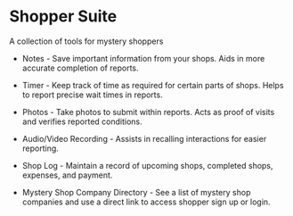 # Shopper Suite
A collection of tools for mystery shoppers

* Notes - Save important information from your shops. Aids in more accurate completion of reports.

* Timer - Keep track of time as required for certain parts of shops. Helps to report precise wait times in reports.

* Photos - Take photos to submit within reports. Acts as proof of visits and verifies reported conditions.

* Audio/Video Recording - Assists in recalling interactions for easier reporting.

* Shop Log - Maintain a record of upcoming shops, completed shops, expenses, and payment.

* Mystery Shop Company Directory - See a list of mystery shop companies and use a direct link to access shopper sign up or login.

